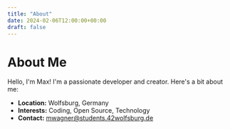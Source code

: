 ```yaml
---
title: "About"
date: 2024-02-06T12:00:00+00:00
draft: false
---
```


# About Me

Hello, I'm Max! I'm a passionate developer and creator. Here's a bit about me:

- **Location:** Wolfsburg, Germany
- **Interests:** Coding, Open Source, Technology
- **Contact:** [mwagner@students.42wolfsburg.de](mailto:wagner@students.42wolfsburg.de)
